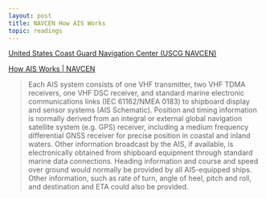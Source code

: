 ```yaml
---
layout: post
title: NAVCEN How AIS Works
topic: readings
---
```


[United States Coast Guard Navigation Center (USCG NAVCEN)](https://navcen.uscg.gov/)

[How AIS Works \| NAVCEN](https://navcen.uscg.gov/how-ais-works)

> Each AIS system consists of one VHF transmitter, two VHF TDMA receivers, one VHF DSC receiver, and standard marine electronic communications links (IEC 61162/NMEA 0183) to shipboard display and sensor systems (AIS Schematic). Position and timing information is normally derived from an integral or external global navigation satellite system (e.g. GPS) receiver, including a medium frequency differential GNSS receiver for precise position in coastal and inland waters. Other information broadcast by the AIS, if available, is electronically obtained from shipboard equipment through standard marine data connections. Heading information and course and speed over ground would normally be provided by all AIS-equipped ships. Other information, such as rate of turn, angle of heel, pitch and roll, and destination and ETA could also be provided.